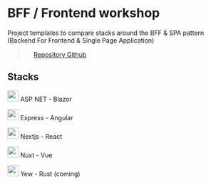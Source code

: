 # BFF / Frontend workshop

Project templates to compare stacks around the BFF & SPA pattern (Backend For Frontend & Single Page Application)

> <img src="https://upload.wikimedia.org/wikipedia/commons/thumb/c/c2/GitHub_Invertocat_Logo.svg/800px-GitHub_Invertocat_Logo.svg.png" width="15"> [Repository Github](https://github.com/bhtz/bff-workshop)

## Stacks

<img src="https://upload.wikimedia.org/wikipedia/commons/d/d0/Blazor.png" width="25"> ASP NET - Blazor <br>

<img src="https://cdn4.iconfinder.com/data/icons/logos-and-brands/512/21_Angular_logo_logos-512.png" width="25"> Express - Angular <br>

<img src="https://seeklogo.com/images/N/next-js-logo-8FCFF51DD2-seeklogo.com.png" width="25"> Nextjs - React <br>

<img src="https://upload.wikimedia.org/wikipedia/commons/thumb/a/ae/Nuxt_logo.svg/2560px-Nuxt_logo.svg.png" width="25"> Nuxt - Vue <br>

<img src="https://yew.rs/img/logo.svg" width="25"> Yew - Rust (coming) <br>

